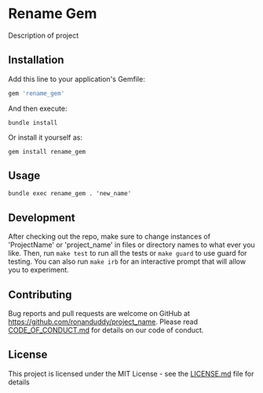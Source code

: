 # Rename Gem

Description of project

## Installation

Add this line to your application's Gemfile:

```ruby
gem 'rename_gem'
```

And then execute:

```Shell
bundle install
```

Or install it yourself as:

```Shell
gem install rename_gem
```

## Usage

```Shell
bundle exec rename_gem . 'new_name'
```

## Development

After checking out the repo, make sure to change instances of 'ProjectName' or 'project_name' in files or directory names to what ever you like. Then, run `make test` to run all the tests or `make guard` to use guard for testing. You can also run `make irb` for an interactive prompt that will allow you to experiment.

## Contributing

Bug reports and pull requests are welcome on GitHub at https://github.com/ronanduddy/project_name. Please read [CODE_OF_CONDUCT.md](CODE_OF_CONDUCT.md) for details on our code of conduct.

## License

This project is licensed under the MIT License - see the [LICENSE.md](LICENSE.md) file for details
